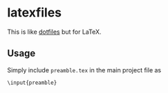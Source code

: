 # latexfiles

This is like [dotfiles](https://dotfiles.github.io) but for LaTeX.

## Usage

Simply include `preamble.tex` in the main project file as

```
\input{preamble}
```